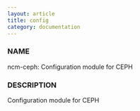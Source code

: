 ```yaml
---
layout: article
title: config
category: documentation
---
```

### NAME

ncm-ceph: Configuration module for CEPH

### DESCRIPTION

Configuration module for CEPH


